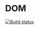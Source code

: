 # DOM
[![Build status](https://ci.appveyor.com/api/projects/status/8ao5jan5bxi7npx9?svg=true)](https://ci.appveyor.com/project/pvova21/dom-dz)